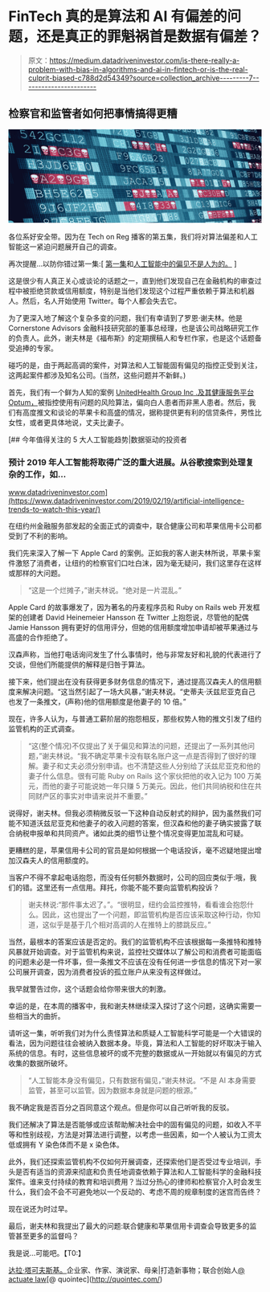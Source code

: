# FinTech 真的是算法和 AI 有偏差的问题，还是真正的罪魁祸首是数据有偏差？

> 原文：<https://medium.datadriveninvestor.com/is-there-really-a-problem-with-bias-in-algorithms-and-ai-in-fintech-or-is-the-real-culprit-biased-c788d2d54349?source=collection_archive---------7----------------------->

## 检察官和监管者如何把事情搞得更糟

![](img/8de044fc402c469e20bbdf36e64fa119.png)

各位系好安全带。因为在 Tech on Reg 播客的第五集，我们将对算法偏差和人工智能这一紧迫问题展开自己的调查。

再次提醒…以防你错过第一集:[ [第一集](https://podcasts.apple.com/us/podcast/the-bias-in-ai-isnt-so-artificial/id1483479206?i=1000453459856)和[人工智能中的偏见不是人为的。](https://medium.com/datadriveninvestor/bias-in-a-i-isnt-artificial-5350c3940dac) ]

这是很少有人真正关心或谈论的话题之一，直到他们发现自己在金融机构的审查过程中被拒绝贷款或信用额度，特别是当他们发现这个过程严重依赖于算法和机器人。然后，名人开始使用 Twitter。每个人都会失去它。

为了更深入地了解这个复杂多变的问题，我们有幸请到了罗恩·谢夫林。他是 Cornerstone Advisors 金融科技研究部的董事总经理，也是该公司战略研究工作的负责人。此外，谢夫林是《福布斯》的定期撰稿人和专栏作家，也是这个话题备受追捧的专家。

碰巧的是，由于两起高调的案件，对算法和人工智能固有偏见的指控正受到关注，这两起案件都涉及知名公司。(当然，这些问题并不新鲜。)

首先，我们有一个鲜为人知的案例 [UnitedHealth Group Inc .及其健康服务平台 Optum，](https://www.bizjournals.com/twincities/news/2019/10/29/unitedhealth-algorithm-accused-of-racial-bias-gets.html)被指控使用有问题的风险算法，偏向白人患者而非黑人患者。然后，我们有高度推文和谈论的苹果卡和高盛的情况，据称提供更有利的信贷条件，男性比女性，或者更具体地说，丈夫比妻子。

[](https://www.datadriveninvestor.com/2019/02/19/artificial-intelligence-trends-to-watch-this-year/) [## 今年值得关注的 5 大人工智能趋势|数据驱动的投资者

### 预计 2019 年人工智能将取得广泛的重大进展。从谷歌搜索到处理复杂的工作，如…

www.datadriveninvestor.com](https://www.datadriveninvestor.com/2019/02/19/artificial-intelligence-trends-to-watch-this-year/) 

在纽约州金融服务部发起的全面正式的调查中，联合健康公司和苹果信用卡公司都受到了不利的影响。

我们先来深入了解一下 Apple Card 的案例。正如我的客人谢夫林所说，苹果卡案件激怒了消费者，让纽约的检察官们口吐白沫，因为毫无疑问，我们这里存在这样或那样的大问题。

> “这是一个烂摊子，”谢夫林说。“绝对是一片混乱。”

Apple Card 的故事爆发了，因为著名的丹麦程序员和 Ruby on Rails web 开发框架的创建者 David Heinemeier Hansson 在 Twitter 上抱怨说，尽管他的配偶 Jamie Hansson 拥有更好的信用评分，但她的信用额度增加申请却被苹果通过与高盛的合作拒绝了。

汉森声称，当他打电话询问发生了什么事情时，他与非常友好和礼貌的代表进行了交谈，但他们所能提供的解释是归咎于算法。

接下来，他们提出在没有获得更多财务信息的情况下，通过提高汉森夫人的信用额度来解决问题。“这当然引起了一场大风暴，”谢夫林说。“史蒂夫·沃兹尼亚克自己也发了一条推文，(声称)他的信用额度是他妻子的 10 倍。”

现在，许多人认为，与普通工薪阶层的抱怨相反，那些权势人物的推文引发了纽约监管机构的正式调查。

> “这(整个情况)不仅提出了关于偏见和算法的问题，还提出了一系列其他问题，”谢夫林说。“我不确定苹果卡没有联名账户这一点是否得到了很好的理解。妻子和丈夫必须分别申请。也不清楚这些人分别给了沃兹尼亚克和他的妻子什么信息。很有可能 Ruby on Rails 这个家伙把他的收入记为 100 万美元，而他的妻子可能说她一年只赚 5 万美元。因此，他们共同纳税和住在共同财产区的事实对申请来说并不重要。”

说得好，谢夫林。但我必须稍微反驳一下这种自动反射式的辩护，因为虽然我们可能不知道沃兹尼亚克和他妻子的收入问题的答案，但汉森和他的妻子确实披露了联合纳税申报单和共同资产。诸如此类的细节让整个情况变得更加混乱和可疑。

更糟糕的是，苹果信用卡公司的官员是如何根据一个电话投诉，毫不迟疑地提出增加汉森夫人的信用额度的。

当客户不得不拿起电话抱怨，而没有任何额外数据时，公司的回应类似于:哦，我们的错。这里还有一点信用。拜托，你能不能不要向监管机构投诉？

> 谢夫林说:“那件事太迟了。”。“很明显，纽约会监控推特，看看谁会抱怨什么。因此，这也提出了一个问题，即监管机构是否应该采取这种行动，你知道，这似乎是基于几个相对高调的人在推特上的膝跳反应。”

当然，最根本的答案应该是否定的。我们的监管机构不应该根据每一条推特和推特风暴就开始调查。对于监管机构来说，监控社交媒体以了解公司和消费者可能面临的问题未必是一件坏事，但一条推文不应该在没有任何进一步信息的情况下对一家公司展开调查，因为消费者投诉的孤立账户从来没有这样做过。

我早就警告过你，这个话题会给你带来很大的刺激。

幸运的是，在本周的播客中，我和谢夫林继续深入探讨了这个问题，这确实需要一些相当大的曲折。

请听这一集，听听我们对为什么责怪算法和质疑人工智能科学可能是一个大错误的看法，因为问题往往会被纳入数据本身。毕竟，算法和人工智能的好坏取决于输入系统的信息。有时，这些信息被坏的或不完整的数据或从一开始就以有偏见的方式收集的数据所破坏。

> “人工智能本身没有偏见，只有数据有偏见，”谢夫林说。“不是 AI 本身需要监管，甚至可以监管。因为数据本身就是问题的根源。”

我不确定我是否百分之百同意这个观点。但是你可以自己听听我的反驳。

我们还解决了算法是否能够或应该帮助解决社会中的固有偏见的问题，如收入不平等和性别歧视，方法是对算法进行调整，以考虑一些因素，如一个人被认为工资太低或拥有 Y 染色体而不是 x 染色体。

此外，我们还探索监管机构不仅如何开展调查，还探索他们是否受过专业培训，手头是否有适当的资源来彻底和负责任地调查依赖于算法和人工智能科学的金融科技案件。谁来支付持续的教育和培训费用？当过分热心的律师和检察官介入时会发生什么，我们会不会不可避免地以一个反动的、考虑不周的规章制度的迷宫而告终？

现在说还为时过早。

最后，谢夫林和我提出了最大的问题:联合健康和苹果信用卡调查会导致更多的监管甚至更多的监督吗？

我是说…可能吧。【T0:】

[达拉·塔可夫斯基。](https://www.linkedin.com/in/dara-chevlin-tarkowski/)企业家、作家、演说家、母亲|打造新事物；联合创始人[@ actuate law](https://actuatelaw.com/)\[@ quointec](http://quointec.com/)